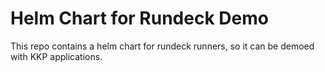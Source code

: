 # Helm Chart for Rundeck Demo

This repo contains a helm chart for rundeck runners, so it can be demoed with KKP applications.
